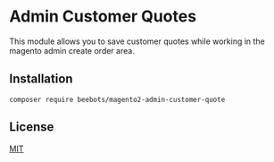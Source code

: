 # Admin Customer Quotes
This module allows you to save customer quotes while working in the magento admin create order area.

## Installation
```
composer require beebots/magento2-admin-customer-quote
```

## License
[MIT](LICENSE.md)
